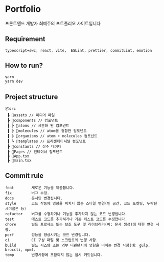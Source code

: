 # Portfolio

프론트엔드 개발자 최예주의 포트폴리오 사이트입니다

## Requirement

```
typescript+swc, react, vite,  ESLint, prettier, commitLint, emotion
```

## How to run?

```bash
yarn
yarn dev
```

## Project structure

```
📦src
 ┣ 📂assets // 미디어 파일
 ┣ 📂components // 컴포넌트
 ┃ ┣ 📂atoms // 세분화 된 컴포넌트
 ┃ ┣ 📂molecules // atom을 결합한 컴포넌트
 ┃ ┣ 📂organisms // atom + molecules 컴포넌트
 ┃ ┗ 📂templates // 프리젠테이셔널 컴포넌트
 ┣ 📂constants // 상수 데이터
 ┣ 📂Pages // 컨테이너 컴포넌트
 ┣ 📜App.tsx
 ┣ 📜main.tsx
```

## Commit rule

```
feat        새로운 기능을 제공합니다.
fix         버그 수정.
docs        문서만 변경됩니다.
style       코드 작동에 영향을 미치지 않는 스타일 변경(빈 공간, 코드 포멧팅, 누락된 세미콜론 등)
refactor    버그를 수정하거나 기능을 추가하지 않는 코드 변경입니다.
test        테스트 코드를 추가하거나 기존 테스트 코드를 수정합니다.
chore       빌드 프로세스 또는 보조 도구 및 라이브러리(예: 문서 생성)에 대한 변경 사항.
perf        성능을 향상시키는 코드 변경입니다.
ci          CI 구성 파일 및 스크립트의 변경 사항.
build       빌드 시스템 또는 외부 디펜던시에 영향을 미치는 변경 사항(예: gulp, broccli, npm).
temp        변경사항에 포함되지 않는 임시 커밋입니다.
```
